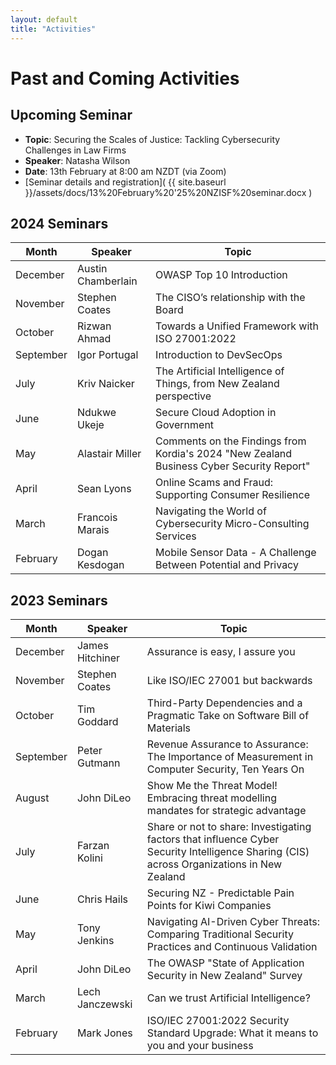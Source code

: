 ```yaml
---
layout: default
title: "Activities"
---
```


# Past and Coming Activities

## Upcoming Seminar
- **Topic**: Securing the Scales of Justice: Tackling Cybersecurity Challenges in Law Firms
- **Speaker**: Natasha Wilson
- **Date**: 13th February at 8:00 am NZDT (via Zoom)
- [Seminar details and registration]( {{ site.baseurl }}/assets/docs/13%20February%20'25%20NZISF%20seminar.docx )



## 2024 Seminars

| Month      | Speaker          | Topic                                                                                     |
|------------|-------------------|-------------------------------------------------------------------------------------------|
| December   | Austin Chamberlain| OWASP Top 10 Introduction                                                                 |
| November   | Stephen Coates    | The CISO’s relationship with the Board                                                    |
| October    | Rizwan Ahmad      | Towards a Unified Framework with ISO 27001:2022                                           |
| September  | Igor Portugal     | Introduction to DevSecOps                                                                 |
| July       | Kriv Naicker      | The Artificial Intelligence of Things, from New Zealand perspective                       |
| June       | Ndukwe Ukeje      | Secure Cloud Adoption in Government                                                       |
| May        | Alastair Miller   | Comments on the Findings from Kordia's 2024 "New Zealand Business Cyber Security Report"  |
| April      | Sean Lyons        | Online Scams and Fraud: Supporting Consumer Resilience                                    |
| March      | Francois Marais   | Navigating the World of Cybersecurity Micro-Consulting Services                           |
| February   | Dogan Kesdogan    | Mobile Sensor Data - A Challenge Between Potential and Privacy                            |

## 2023 Seminars

| Month      | Speaker          | Topic                                                                                     |
|------------|-------------------|-------------------------------------------------------------------------------------------|
| December   | James Hitchiner   | Assurance is easy, I assure you                                                           |
| November   | Stephen Coates    | Like ISO/IEC 27001 but backwards                                                          |
| October    | Tim Goddard       | Third-Party Dependencies and a Pragmatic Take on Software Bill of Materials               |
| September  | Peter Gutmann     | Revenue Assurance to Assurance: The Importance of Measurement in Computer Security, Ten Years On |
| August     | John DiLeo        | Show Me the Threat Model! Embracing threat modelling mandates for strategic advantage     |
| July       | Farzan Kolini     | Share or not to share: Investigating factors that influence Cyber Security Intelligence Sharing (CIS) across Organizations in New Zealand |
| June       | Chris Hails       | Securing NZ - Predictable Pain Points for Kiwi Companies                                 |
| May        | Tony Jenkins      | Navigating AI-Driven Cyber Threats: Comparing Traditional Security Practices and Continuous Validation |
| April      | John DiLeo        | The OWASP "State of Application Security in New Zealand" Survey                          |
| March      | Lech Janczewski   | Can we trust Artificial Intelligence?                                                    |
| February   | Mark Jones        | ISO/IEC 27001:2022 Security Standard Upgrade: What it means to you and your business     |

